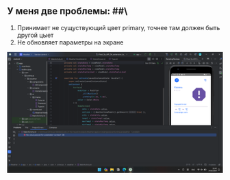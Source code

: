## У меня две проблемы: ##\
1. Принимает не сущуствующий цвет primary, точнее там должен быть другой цыет
2. Не обновляет параметры на экране

![Изображение](https://github.com/Orimous-off/weatherApp/blob/main/img.png)
